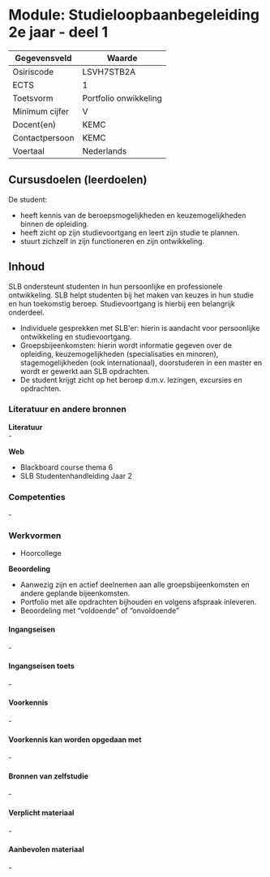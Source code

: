 # Module: Studieloopbaanbegeleiding 2e jaar - deel 1

| Gegevensveld  | Waarde |
| ------------- | ------------- |
| Osiriscode  | LSVH7STB2A  |
| ECTS  | 1 |
| Toetsvorm  | Portfolio onwikkeling |
| Minimum cijfer  | V |
| Docent(en)  | KEMC |
| Contactpersoon  | KEMC |
| Voertaal  | Nederlands |

## Cursusdoelen (leerdoelen)

De student:
- heeft kennis van de beroepsmogelijkheden en keuzemogelijkheden binnen de opleiding.
- heeft zicht op zijn studievoortgang en leert zijn studie te plannen.
- stuurt zichzelf in zijn functioneren en zijn ontwikkeling.

## Inhoud

SLB ondersteunt studenten in hun persoonlijke en professionele ontwikkeling.
SLB helpt studenten bij het maken van keuzes in hun studie en hun toekomstig beroep. Studievoortgang is hierbij een belangrijk onderdeel.

- Individuele gesprekken met SLB'er: hierin is aandacht voor persoonlijke ontwikkeling en studievoortgang.
- Groepsbijeenkomsten: hierin wordt informatie gegeven over de opleiding, keuzemogelijkheden (specialisaties en minoren), stagemogelijkheden (ook internationaal), doorstuderen in een master en wordt er gewerkt aan SLB opdrachten.
- De student krijgt zicht op het beroep d.m.v. lezingen, excursies en opdrachten.

### Literatuur en andere bronnen

**Literatuur**  
\-

**Web**
- Blackboard course thema 6
- SLB Studentenhandleiding Jaar 2

### Competenties
\-

### Werkvormen  
- Hoorcollege

**Beoordeling**
- Aanwezig zijn en actief deelnemen aan alle groepsbijeenkomsten en andere geplande bijeenkomsten.
- Portfolio met alle opdrachten bijhouden en volgens afspraak inleveren.
- Beoordeling met “voldoende” of “onvoldoende”

#### Ingangseisen 
\- 

#### Ingangseisen toets
\- 

#### Voorkennis
\-

#### Voorkennis kan worden opgedaan met
\-

#### Bronnen van zelfstudie
\-

#### Verplicht materiaal
\-

#### Aanbevolen materiaal
\-

